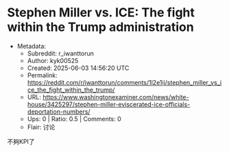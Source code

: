 # Stephen Miller vs. ICE: The fight within the Trump administration

- Metadata:
  - Subreddit: r_iwanttorun
  - Author: kyk00525
  - Created: 2025-06-03 14:56:20 UTC
  - Permalink: https://reddit.com/r/iwanttorun/comments/1l2e1ij/stephen_miller_vs_ice_the_fight_within_the_trump/
  - URL: https://www.washingtonexaminer.com/news/white-house/3425297/stephen-miller-eviscerated-ice-officials-deportation-numbers/
  - Ups: 0 | Ratio: 0.5 | Comments: 0
  - Flair: 讨论


不夠KPI了


